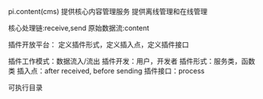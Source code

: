 pi.content(cms)
提供核心内容管理服务
提供离线管理和在线管理

核心处理链:receive,send
原始数据流:content

插件开放平台：
定义插件形式，定义插入点，定义插件接口

插件工作模式：数据流入/流出
插件开发：用户，开发者
插件形式：服务类，函数类
插入点：after received, before sending
插件接口：process

可执行目录